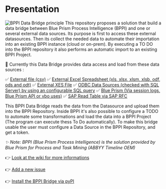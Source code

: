 # Presentation
![BPPI Data Bridge principle](https://raw.githubusercontent.com/wiki/datacorner/pyBPPIBridge/img/schema.png)
This repository proposes a solution that build a data bridge between Blue Prism Process Intelligence (BPPI) and one or several external data sources. Its purpose is first to access these external datasources. Then its collect the needed data to automate their importation into an existing BPPI instance (cloud or on-prem). By executing a TO DO into the BPPI repository it also performs an automatic import to an existing BPPI Project.

🚀 Currently this Data Bridge provides data access and load from these data sources :

✅  [External file (csv)](https://github.com/datacorner/pyBPPIBridge/wiki/CSV-File)
✅  [External Excel Spreadsheet (xls, xlsx, xlsm, xlsb, odf, ods and odt)](https://github.com/datacorner/pyBPPIBridge/wiki/Excel-File)
✅  [External XES File](https://github.com/datacorner/pyBPPIBridge/wiki/XES-File)
✅  [ODBC Data Sources (checked with SQL Server) by using an configurable SQL query](https://github.com/datacorner/pyBPPIBridge/wiki/ODBC)
✅  [Blue Prism (Via session logs, Blue Prism API or vbo uses)](https://github.com/datacorner/pyBPPIBridge/wiki/Blue-Prism)
✅  [SAP Read Table via SAP RFC](https://github.com/datacorner/pyBPPIBridge/wiki/SAP-RFC-Table)

This BPPI Data Bridge reads the data from the Datasource and upload them into the BPPI Repository. Inside BPPI it's also possible to configure a TODO to automate some transformations and load the data into a BPPI Project (The program can execute thess To Do automatically). To make this bridge usable the user must configure a Data Source in the BPPI Repository, and get a token.  

*✨ Note: BPPI (Blue Prism Process Intelligence) is the solution provided by Blue Prism for Process and Task Mining (ABBYY Timeline OEM)*

👉 [Look at the wiki for more informations](https://github.com/datacorner/pyBPPIBridge/wiki)

👉 [Add a new issue](https://github.com/datacorner/pyBPPIBridge/issues)

👉 [Install the BPPI Bridge via pyPI](https://pypi.org/project/pyBPPIBridge/)

